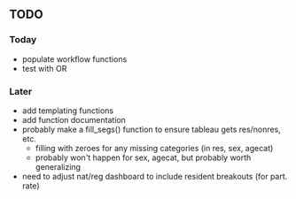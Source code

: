 
## TODO

### Today

- populate workflow functions
- test with OR

### Later

- add templating functions
- add function documentation
- probably make a fill_segs() function to ensure tableau gets res/nonres, etc.
    + filling with zeroes for any missing categories (in res, sex, agecat)
    + probably won't happen for sex, agecat, but probably worth generalizing
- need to adjust nat/reg dashboard to include resident breakouts (for part. rate)
